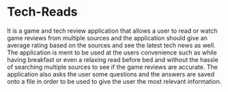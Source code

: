 # Tech-Reads

It is a game and tech review application that allows a user to read or watch game reviews from multiple sources and the application should give an average rating based on the sources and see the latest tech news as well. The application is ment to be used at the users convenience  such as while having breakfast or even a relaxing read before bed and without the hassle of searching multiple sources to see if the game reviews are accurate. The application also asks the user some questions and the answers are saved onto a file in order to be used to give the user the most relevant information.

